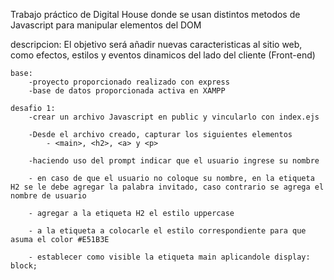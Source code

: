 Trabajo práctico de Digital House donde se usan distintos metodos de Javascript para manipular elementos del DOM

descripcion: El objetivo será añadir nuevas caracteristicas al sitio web, como efectos, estilos y eventos dinamicos del lado del cliente (Front-end)

    base:
        -proyecto proporcionado realizado con express
        -base de datos proporcionada activa en XAMPP
    
    desafio 1:
        -crear un archivo Javascript en public y vincularlo con index.ejs
        
        -Desde el archivo creado, capturar los siguientes elementos
            - <main>, <h2>, <a> y <p>
        
        -haciendo uso del prompt indicar que el usuario ingrese su nombre

        - en caso de que el usuario no coloque su nombre, en la etiqueta H2 se le debe agregar la palabra invitado, caso contrario se agrega el nombre de usuario

        - agregar a la etiqueta H2 el estilo uppercase

        - a la etiqueta a colocarle el estilo correspondiente para que asuma el color #E51B3E

        - establecer como visible la etiqueta main aplicandole display: block;